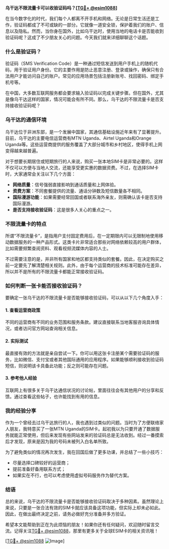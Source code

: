 **乌干达不限流量卡可以收验证码吗？[[TG💪+ @esim1088](https://t.me/s/esim1088)]**

在当今数字化的时代，我们每个人都离不开手机和网络。无论是日常生活还是工作，验证码都成了不可或缺的一部分。它就像一道安全锁，保护着我们的账户、信息以及隐私。然而，当你身在国外，比如乌干达时，使用当地的电话卡是否能收到验证码呢？这成了不少朋友关心的问题。今天我们就来详细聊聊这个话题。

### 什么是验证码？

验证码（SMS Verification Code）是一种通过短信发送到用户手机上的随机代码，用于验证用户身份。它的主要作用是防止恶意注册、登录或操作，确保只有合法用户才能访问自己的账户。常见的应用场景包括注册新账号、找回密码、绑定手机号等。

在中国，大多数互联网服务都会要求输入验证码以完成关键步骤。但在国外，尤其是像乌干达这样的国家，情况可能会有所不同。那么，乌干达的不限流量卡是否支持接收验证码呢？

### 乌干达的通信环境

乌干达位于非洲东部，是一个发展中国家，其通信基础设施近年来有了显著提升。目前，乌干达的主要电信运营商有MTN Uganda、Airtel Uganda和Orange Uganda等。这些运营商提供的服务覆盖了大部分城市和乡村地区，使得手机上网变得越来越普遍。

对于想要长期居住或短期旅行的人来说，购买一张本地SIM卡是非常必要的。这样不仅可以方便与当地人交流，还能享受更实惠的数据资费。不过，在选择SIM卡时，大家通常会关注以下几个方面：

- **网络质量**：信号强弱直接影响到通话质量和上网体验。
- **资费方案**：不同套餐提供的流量、通话分钟数及短信数量各不相同。
- **国际漫游功能**：如果需要经常回国或者联系海外亲友，则需确认该卡是否支持国际漫游。
- **是否支持接收验证码**：这是很多人关心的重点之一。

### 不限流量卡的特点

所谓“不限流量卡”，是指用户支付固定费用后，在一定期限内可以无限制地使用移动数据服务的一种产品形式。这类卡片非常适合那些对网络依赖较高的用户群体，比如需要频繁查阅资料、观看视频流媒体内容的人士。

不过需要注意的是，并非所有国家和地区都支持类似的套餐。因此，在决定购买之前一定要先了解清楚相关规则。此外，由于每个运营商的技术标准可能存在差异，所以并不是所有的不限流量卡都能正常接收验证码。

### 如何判断一张卡能否接收验证码？

要确定一张乌干达的不限流量卡是否能够接收验证码，可以从以下几个角度入手：

#### 1. 查看运营商政策
不同的运营商有不同的业务范围和服务条款。建议直接联系当地客服咨询具体情况，或者访问官方网站查询相关信息。

#### 2. 实际测试
最直接有效的方法就是亲自尝试一下。你可以用这张卡注册某个需要验证码的服务，比如微信、支付宝或者其他国际通用的应用程序。如果能够顺利接收到验证码短信，则说明该卡具备此功能；反之则可能存在问题。

#### 3. 参考他人经验
互联网上有很多关于乌干达通信状况的讨论帖，里面往往会有其他用户的分享和反馈。通过查看这些帖子，也许能找到有用的信息。

### 我的经验分享

作为一个曾经去过乌干达旅行的人，我也遇到过类似的问题。当时为了方便联络家人朋友，我特意买了一张MTN Uganda的SIM卡。起初我以为只要开通了数据服务就能正常使用，但后来发现有些网站发来的验证码总是无法收到。经过一番摸索后才发现，原来是因为我的号码未被列入白名单所致。

为了避免类似的情况再次发生，我在回国后做了更多功课，并总结了一些小技巧：

- 尽量选择口碑较好的运营商；
- 提前准备好备用联系方式；
- 如果实在不行，也可以考虑使用虚拟号码服务作为替代方案。

### 结语

总的来说，乌干达的不限流量卡是否能够接收验证码取决于多种因素。虽然理论上来说，只要是一张合法有效的SIM卡就应该具备这项功能，但实际上却未必如此。因此，在做出最终决定之前，请务必做好充分准备并多方验证。

希望本文能帮助到正在为此烦恼的朋友！如果你还有任何疑问，欢迎随时留言交流。记得关注[TG💪+ @esim1088](https://t.me/s/esim1088)，那里有更多关于全球ESIM卡的相关资讯哦！

[[TG💪+ @esim1088](https://t.me/s/esim1088) ![Image](https://i.postimg.cc/4NQfJmqS/Snipaste-2025-05-13-00-14-12.png)]